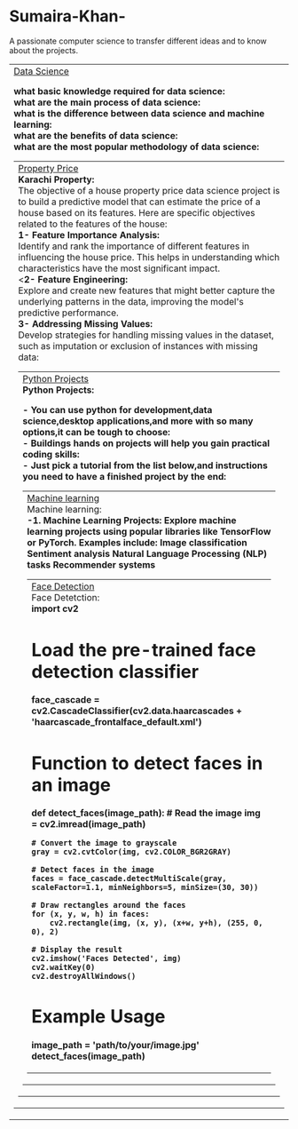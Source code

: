 # Sumaira-Khan-
A passionate computer science to transfer different ideas and to know about the projects.
<table>
  <body>
    <tr>
     
   <td><a href="https://github.com/ksumi4020/housing--property">Data Science</a><br/>

<b>what basic knowledge required for data science:</b><br/>
<b> what are the main process of data science:</b><br/>
<b> what is the difference between data science and machine learning:</b><br/>
<b>what are the benefits of data science: </b><br/>
<b> what are the most popular methodology of data science:</b><br/>
<table>
  <body>
    <tr>
      <td><a href="https://github.com/ksumi4020/housing--property">Property Price</a><br/>
      <b>Karachi Property:</b><br/>
The objective of a house property price data science project is to build a predictive model that can estimate the price of a house based on its features. Here are specific objectives related to the features of the house:<br/>
<b>1-	Feature Importance Analysis:</b><br/>
Identify and rank the importance of different features in influencing the house price. This helps in understanding which characteristics have the most significant impact.<br/>
<<b>2-	Feature Engineering:</b><br/>
Explore and create new features that might better capture the underlying patterns in the data, improving the model's predictive performance.<br/>
<b>3-	Addressing Missing Values:</b><br/>
Develop strategies for handling missing values in the dataset, such as imputation or exclusion of instances with missing data:</b><br/>
<table>
   <body>
       <tr>
           <td><a href="https://github.com/ksumi4020/Python--Projects">Python Projects</a><br/>
           <b> Python Projects:</b><br/>
             
<b>- You can use python for development,data science,desktop applications,and more with so many options,it can be tough to choose:</b><br/>
<b>- Buildings hands on projects will help you gain practical coding skills:</b><br/>
<b>- Just pick a tutorial from the list below,and instructions you need to have a finished project by the end:</b><br/>
<table>
    <body>
        <tr>
          <td><a href="https://github.com/ksumi4020/Machine--Learning">Machine learning</a><br/<
          <b> Machine learning:</b><br/>
<b>-1. Machine Learning Projects:
Explore machine learning projects using popular libraries like TensorFlow or PyTorch. Examples include:
Image classification
Sentiment analysis
Natural Language Processing (NLP) tasks
Recommender systems </b>
  <table>
     <body>
       <tr>
         <td><a href="https://github.com/ksumi4020/Face--Detection">Face Detection</a><br/<
         <b> Face Detetction:</b><br/>
<b>import cv2

# Load the pre-trained face detection classifier
face_cascade = cv2.CascadeClassifier(cv2.data.haarcascades + 'haarcascade_frontalface_default.xml')

# Function to detect faces in an image
def detect_faces(image_path):
    # Read the image
    img = cv2.imread(image_path)
    
    # Convert the image to grayscale
    gray = cv2.cvtColor(img, cv2.COLOR_BGR2GRAY)
    
    # Detect faces in the image
    faces = face_cascade.detectMultiScale(gray, scaleFactor=1.1, minNeighbors=5, minSize=(30, 30))
    
    # Draw rectangles around the faces
    for (x, y, w, h) in faces:
        cv2.rectangle(img, (x, y), (x+w, y+h), (255, 0, 0), 2)

    # Display the result
    cv2.imshow('Faces Detected', img)
    cv2.waitKey(0)
    cv2.destroyAllWindows()

# Example Usage
image_path = 'path/to/your/image.jpg'
detect_faces(image_path)
</b>













        
